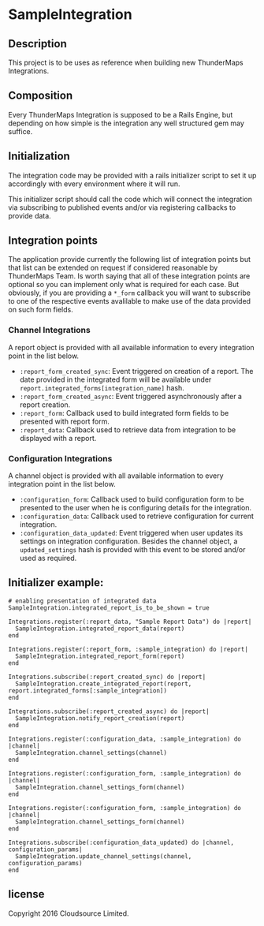 # SampleIntegration

## Description
This project is to be uses as reference when building new ThunderMaps
Integrations.

## Composition
Every ThunderMaps Integration is supposed to be a Rails Engine, but depending on
how simple is the integration any well structured gem may suffice.

## Initialization
The integration code may be provided with a rails initializer script to set it
up accordingly with every environment where it will run.

This initializer script should call the code which will connect the integration
via subscribing to published events and/or via registering callbacks to provide
data.

## Integration points
The application provide currently the following list of integration points but
that list can be extended on request if considered reasonable by ThunderMaps
Team.
Is worth saying that all of these integration points are optional so you can
implement only what is required for each case. But obviously, if you are providing
a `*_form` callback you will want to subscribe to one of the respective events
avalilable to make use of the data provided on such form fields.

### Channel Integrations
A report object is provided with all available information to every integration point in the list below.
* `:report_form_created_sync`: Event triggered on creation of a report. The date provided in the integrated form will be available under `report.integrated_forms[integration_name]` hash.
* `:report_form_created_async`: Event triggered asynchronously after a report creation.
* `:report_form`: Callback used to build integrated form fields to be presented with report form.
* `:report_data`: Callback used to retrieve data from integration to be displayed with a report.

### Configuration Integrations
A channel object is provided with all available information to every integration point in the list below.
* `:configuration_form`: Callback used to build configuration form to be presented to the user when he is configuring details for the integration.
* `:configuration_data`: Callback used to retrieve configuration for current integration.
* `:configuration_data_updated`: Event triggered when user updates its settings on integration configuration. Besides the channel object, a `updated_settings` hash is provided with this event to be stored and/or used as required.

## Initializer example:
```
# enabling presentation of integrated data
SampleIntegration.integrated_report_is_to_be_shown = true

Integrations.register(:report_data, "Sample Report Data") do |report|
  SampleIntegration.integrated_report_data(report)
end

Integrations.register(:report_form, :sample_integration) do |report|
  SampleIntegration.integrated_report_form(report)
end

Integrations.subscribe(:report_created_sync) do |report|
  SampleIntegration.create_integrated_report(report, report.integrated_forms[:sample_integration])
end

Integrations.subscribe(:report_created_async) do |report|
  SampleIntegration.notify_report_creation(report)
end

Integrations.register(:configuration_data, :sample_integration) do |channel|
  SampleIntegration.channel_settings(channel)
end

Integrations.register(:configuration_form, :sample_integration) do |channel|
  SampleIntegration.channel_settings_form(channel)
end

Integrations.register(:configuration_form, :sample_integration) do |channel|
  SampleIntegration.channel_settings_form(channel)
end

Integrations.subscribe(:configuration_data_updated) do |channel, configuration_params|
  SampleIntegration.update_channel_settings(channel, configuration_params)
end
```
## license
Copyright 2016 Cloudsource Limited.
